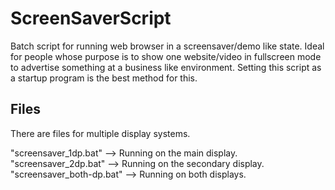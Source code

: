 # ScreenSaverScript
Batch script for running web browser in a screensaver/demo like state.
Ideal for people whose purpose is to show one website/video in fullscreen mode to advertise something at a business like environment. Setting this script as a startup program is the best method for this.

## Files
There are files for multiple display systems.

"screensaver_1dp.bat" --> Running on the main display.
"screensaver_2dp.bat" --> Running on the secondary display.
"screensaver_both-dp.bat" --> Running on both displays.
